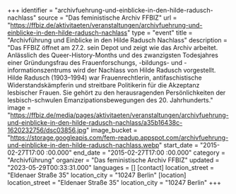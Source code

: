 +++
identifier = "archivfuehrung-und-einblicke-in-den-hilde-radusch-nachlass"
source = "Das feministische Archiv FFBIZ"
url = "https://ffbiz.de/aktivitaeten/veranstaltungen/archivfuehrung-und-einblicke-in-den-hilde-radusch-nachlass"
type = "event"
title = "Archivführung und Einblicke in den Hilde Radusch Nachlass"
description = "Das FFBIZ öffnet am 27.2. sein Depot und zeigt wie das Archiv arbeitet. Anlässlich des Queer-History-Months und des zwanzigsten Todesjahres einer Gründungsfrau des Frauenforschungs, -bildungs- und -informationszentrums wird der Nachlass von Hilde Radusch vorgestellt.
Hilde Radusch (1903–1994) war Frauenrechtlerin, antifaschistische Widerstandskämpferin und streitbare Politikerin für die Akzeptanz lesbischer Frauen. Sie gehört zu den herausragenden Persönlichkeiten der lesbisch-schwulen Emanzipationsbewegungen des 20. Jahrhunderts."
image = "https://ffbiz.de/media/pages/aktivitaeten/veranstaltungen/archivfuehrung-und-einblicke-in-den-hilde-radusch-nachlass/a35b16438c-1620232756/dsc03856.jpg"
image_bucket = "https://storage.googleapis.com/fem-readup.appspot.com/archivfuehrung-und-einblicke-in-den-hilde-radusch-nachlass.webp"
start_date = "2015-02-27T17:00 :00.000"
end_date = "2015-02-27T17:00 :00.000"
category = "Archivführung"
organizer = "Das feministische Archiv FFBIZ"
updated = "2023-05-29T00:33:31.000"
languages = []
[contact]
location_street = "Eldenaer Straße 35"
location_city = "10247 Berlin"
[location]
location_street = "Eldenaer Straße 35"
location_city = "10247 Berlin"
+++